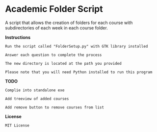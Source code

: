 # Academic Folder Script
A script that allows the creation of folders for each course with subdirectories of each week in each course folder.  

**Instructions**

	Run the script called "FolderSetup.py" with GTK library installed

	Answer each question to complete the process

	The new directory is located at the path you provided
	
	Please note that you will need Python installed to run this program
	
**TODO**

	Complie into standalone exe
	
	Add treeview of added courses
	
	Add remove button to remove courses from list

**License**

	MIT License
